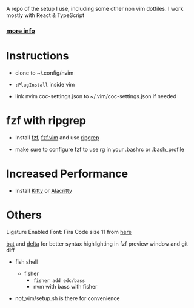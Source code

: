 A repo of the setup I use, including some other non vim dotfiles. I work mostly
with React & TypeScript

### [more info](https://github.com/ivandaho/vimdotfiles/blob/master/vimrc)

# Instructions

- clone to ~/.config/nvim

- `:PlugInstall` inside vim
- link nvim coc-settings.json to ~/.vim/coc-settings.json if needed

# fzf with ripgrep

- Install [fzf](https://github.com/junegunn/fzf/),
  [fzf.vim](https://github.com/junegunn/fzf.vim) and use
  [ripgrep](https://github.com/BurntSushi/ripgrep)

- make sure to configure fzf to use rg in your .bashrc or .bash_profile

# Increased Performance

- Install [Kitty](https://sw.kovidgoyal.net/kitty/) or
  [Alacritty](https://github.com/alacritty/alacritty)

# Others

Ligature Enabled Font: Fira Code size 11 from
[here](https://github.com/tonsky/FiraCode)

[bat](https://github.com/sharkdp/bat) and
[delta](https://github.com/dandavison/delta) for better syntax highlighting in fzf preview window and git diff

- fish shell
  - fisher
	- `fisher add edc/bass`
	- nvm with bass with fisher

- not_vim/setup.sh is there for convenience
